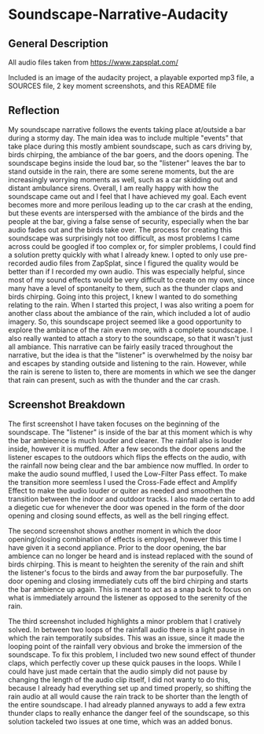 # Soundscape-Narrative-Audacity

## General Description

All audio files taken from https://www.zapsplat.com/

Included is an image of the audacity project, a playable exported mp3 file, a SOURCES file, 2 key moment screenshots, and this README file


## Reflection

   My soundscape narrative follows the events taking place at/outside a bar during a stormy day. The main idea was to include multiple "events" that take place during this mostly ambient soundscape, such as cars driving by, birds chirping, the ambiance of the bar goers, and the doors opening. The soundscape begins inside the loud bar, so the "listener" leaves the bar to stand outside in the rain, there are some serene moments, but the are increasingly worrying moments as well, such as a car skidding out and distant ambulance sirens. Overall, I am really happy with how the soundscape came out and I feel that I have achieved my goal. Each event becomes more and more perilous leading up to the car crash at the ending, but these events are interspersed with the ambiance of the birds and the people at the bar, giving a false sense of security, especially when the bar audio fades out and the birds take over. 
  The process for creating this soundscape was surprisingly not too difficult, as most problems I came across could be googled if too complex or, for simpler problems, I could find a solution pretty quickly with what I already knew. I opted to only use pre-recorded audio files from ZapSplat, since I figured the quality would be better than if I recorded my own audio. This was especially helpful, since most of my sound effects would be very difficult to create on my own, since many have a level of spontaneity to them, such as the thunder claps and birds chirping. Going into this project, I knew I wanted to do something relating to the rain. When I started this project, I was also writing a poem for another class about the ambiance of the rain, which included a lot of audio imagery. So, this soundscape project seemed like a good opportunity to explore the ambiance of the rain even more, with a complete soundscape. I also really wanted to attach a story to the soundscape, so that it wasn't just all ambiance. This narrative can be fairly easily traced throughout the narrative, but the idea is that the "listener" is overwhelmed by the noisy bar and escapes by standing outside and listening to the rain. However, while the rain is serene to listen to, there are moments in which we see the danger that rain can present, such as with the thunder and the car crash.

## Screenshot Breakdown

The first screenshot I have taken focuses on the beginning of the soundscape. The "listener" is inside of the bar at this moment which is why the bar ambieence is much louder and clearer. The rainfall also is louder inside, however it is muffled. After a few seconds the door opens and the listener escapes to the outdoors which flips the effects on the audio, with the rainfall now being clear and the bar ambience now muffled. In order to make the audio sound muffled, I used the Low-Filter Pass effect. To make the transition more seemless I used the Cross-Fade effect and Amplify Effect to make the audio louder or quiter as needed and smoothen the transition between the indoor and outdoor tracks. I also made certain to add a diegetic cue for whenever the door was opened in the form of the door opening and closing sound effects, as well as the bell ringing effect.

The second screenshot shows another moment in which the door opening/closing combination of effects is employed, however this time I have given it a second appliance. Prior to the door opening, the bar ambience can no longer be heard and is instead replaced with the sound of birds chirping. This is meant to  heighten the serenity of the rain and shift the listener's focus to the birds and away from the bar purposefully. The door opening and closing immediately cuts off the bird chirping and starts the bar ambience up again. This is meant to act as a snap back to focus on what is immediately arround the listener as opposed to the serenity of the rain.

The third screenshot included highlights a minor problem that I cratively solved. In between two loops of the rainfall audio there is a light pause in which the rain temporatily subsides. This was an issue, since it made the looping point of the rainfall very obvious and broke the immersion of the soundscape. To fix this problem, I included two new sound effect of thunder claps, which perfectly cover up these quick pauses in the loops. While I could have just made certain that the audio simply did not pause by changing the length of the audio clip itself, I did not wanty to do this, because I already had everything set up and timed properly, so shifting the rain audio at all would cause the rain track to be shorter than the length of the entire soundscape. I had already planned anyways to add a few extra thunder claps to really enhance the danger feel of the soundscape, so this solution tackeled two issues at one time, which was an added bonus.
